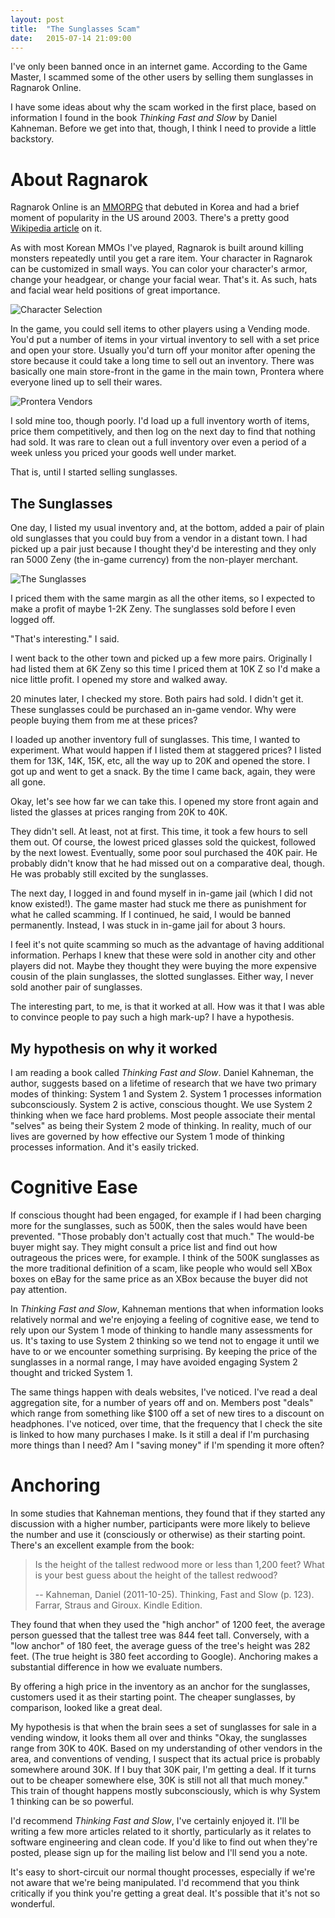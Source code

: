 ```yaml
---
layout: post
title:  "The Sunglasses Scam"
date:   2015-07-14 21:09:00
---
```

I've only been banned once in an internet game. According to the Game Master,
I scammed some of the other users by selling them sunglasses in Ragnarok Online.
<!--more-->
I have some ideas about why the scam worked in the first place, based on
information I found in the book  _Thinking Fast and Slow_ by Daniel Kahneman.
Before we get into that, though, I think I need to provide a little backstory.

About Ragnarok
==============

Ragnarok Online is an [MMORPG](https://en.wikipedia.org/wiki/Massively_multiplayer_online_role-playing_game) 
that debuted in Korea and had a brief moment of popularity in the US around
2003.  There's a pretty good 
[Wikipedia article](https://en.wikipedia.org/wiki/Ragnarok_Online) on it.

As with most Korean MMOs I've played, Ragnarok is built around killing monsters
repeatedly until you get a rare item. Your character in Ragnarok can be
customized in small ways. You can color your character's armor, change your
headgear, or change your facial wear. That's it. As such, hats and facial
wear held positions of great importance.

![Character Selection](/assets/ragnarok_characters.PNG)

In the game, you could sell items to other players using a Vending mode.
You'd put a number of items in your virtual inventory to sell with a set
price and open your store. Usually you'd turn off your monitor after 
opening the store because it could take a long time to sell out an inventory.
There was basically one main store-front in the
game in the main town, Prontera where everyone lined up to sell their wares. 

![Prontera Vendors](/assets/ragnarok_vendors.jpg)

I sold mine too, though poorly. I'd load up a full inventory worth of items,
price them competitively, and then log on the next day to find that nothing had
sold. It was rare to clean out a full inventory over even a period of a week
unless you priced your goods well under market.

That is, until I started selling sunglasses.


The Sunglasses
--------------

One day, I listed my usual inventory and, at the bottom, added a pair of plain
old sunglasses that you could buy from a vendor in a distant town. I had picked
up a pair just because I thought they'd be interesting and they only ran
5000 Zeny (the in-game currency) from the non-player merchant. 

![The Sunglasses](/assets/ragnarok_sunglasses.PNG)

I priced them with the same margin as all the other items, so I expected to make
a profit of maybe 1-2K Zeny. The sunglasses sold before I even logged off.

"That's interesting." I said.

I went back to the other town and picked up a few more pairs.  Originally I had
listed them at 6K Zeny so this time I priced them at 10K Z so I'd make a nice
little profit. I opened my store and walked away.

20 minutes later, I checked my store. Both pairs had sold.  I didn't get it.
These sunglasses could be purchased an in-game vendor. Why were people buying
them from me at these prices?

I loaded up another inventory full of sunglasses. This time, I wanted to 
experiment. What would happen if I listed them at staggered prices? 
I listed them for 13K, 14K, 15K, etc, all the way up to 20K and 
opened the store. I got up and went to get a snack.
By the time I came back, again, they were all gone.

Okay, let's see how far we can take this. I opened my store front again and
listed the glasses at prices ranging from 20K to 40K. 

They didn't sell. At least, not at first. This time, it took a few hours to sell
them out. Of course, the lowest priced glasses sold the quickest, followed
by the next lowest. Eventually, some poor soul purchased the 40K pair. He
probably didn't know that he had missed out on a comparative deal, though.
He was probably still excited by the sunglasses.

The next day, I logged in and found myself in in-game jail 
(which I did not know existed!). The game master
had stuck me there as punishment for what he called scamming. If I continued,
he said, I would be banned permanently. Instead, I was stuck in in-game jail
for about 3 hours.

I feel it's not quite scamming so much as the advantage of having
additional information. Perhaps I knew that these were sold in another city and
other players did not. Maybe they thought they were buying the more expensive
cousin of the plain sunglasses, the slotted sunglasses. Either way, I never
sold another pair of sunglasses.

The interesting part, to me, is that it worked at all. How was it that I 
was able to convince people to pay such a high mark-up? I have a hypothesis.

My hypothesis on why it worked
------------------------------

I am reading a book called _Thinking Fast and Slow_. Daniel Kahneman, the author,
suggests based on a lifetime of research that we have two primary modes 
of thinking: System 1 and System 2. System 1 processes information subconsciously.
System 2 is active, conscious thought. We use System 2 thinking when we
face hard problems. Most people associate their mental "selves" as being
their System 2 mode of thinking. In reality, much of our lives are governed
by how effective our System 1 mode of thinking processes information.
And it's easily tricked.


Cognitive Ease
==============

If conscious thought 
had been engaged, for example if I had been charging more for the sunglasses,
such as 500K, then the sales would have been prevented. 
"Those probably don't actually cost that much." The would-be
buyer might say. They might consult a price list and find out how
outrageous the prices were, for example. I think of the 500K sunglasses
as the more traditional definition of a scam, like people who would
sell XBox boxes on eBay for the same price as an XBox because the buyer
did not pay attention.

In _Thinking Fast and Slow_, Kahneman mentions that when information looks
relatively normal and we're enjoying a feeling of cognitive ease, we tend to 
rely upon our System 1 mode of thinking to handle many assessments for us.
It's taxing to use System 2 thinking so we tend not to engage it until
we have to or we encounter something surprising. By keeping the price of the
sunglasses in a normal range, I may have avoided engaging System 2 thought
and tricked System 1.

The same things happen with deals websites, I've noticed. I've read a deal
aggregation site, for a number of years off and on.  Members post "deals" which
range from something like $100 off a set of new tires to a discount on
headphones. I've noticed, over time, that the frequency that I check the site
is linked to how many purchases I make. Is it still a deal if I'm purchasing
more things than I need? Am I "saving money" if I'm spending it more often? 


Anchoring
=========

In some studies that Kahneman mentions,
they found that if they started any discussion with a higher number, 
participants were more likely to believe the number and use it 
(consciously or otherwise) as their starting point. 
There's an excellent example from the book:

> Is the height of the tallest redwood more or less than 1,200 feet? 
> What is your best guess about the height of the tallest redwood?
>
> -- Kahneman, Daniel (2011-10-25). Thinking, Fast and Slow (p. 123). Farrar, Straus
and Giroux. Kindle Edition. 

They found that when they used the "high anchor" of 1200 feet, the average
person guessed that the tallest tree was 844 feet tall. Conversely, with a "low
anchor" of 180 feet, the average guess of the tree's height was 282 feet. (The
true height is 380 feet according to Google). Anchoring makes a substantial
difference in how we evaluate numbers.

By offering a high price in the inventory as an anchor for the
sunglasses, customers used it as their starting point. The cheaper sunglasses,
by comparison, looked like a great deal.

My hypothesis is that when the brain sees a set of sunglasses for sale in
a vending window, it looks them all over and thinks "Okay, the sunglasses
range from 30K to 40K.  Based on my understanding of other vendors in the
area, and conventions of vending, I suspect that its actual price is probably
somewhere around 30K. If I buy that 30K pair, I'm getting a deal.  If it
turns out to be cheaper somewhere else, 30K is still not all that much money." 
This train of thought happens mostly subconsciously, 
which is why System 1 thinking can be so powerful. 

I'd recommend _Thinking Fast and Slow_, I've certainly enjoyed it. I'll be
writing a few more articles related to it shortly, particularly as it relates to
software engineering and clean code. If you'd like to find out when they're
posted, please sign up for the mailing list below and I'll send you a note.

It's easy to short-circuit our normal thought processes, especially if we're not
aware that we're being manipulated. I'd recommend that you think critically
if you think you're getting a great deal. It's possible that it's not so
wonderful.
